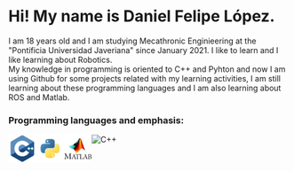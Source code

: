 #  Hi! My name is Daniel Felipe López.
I am 18 years old and I am studying Mecathronic Enginieering at the "Pontificia Universidad Javeriana" since January 2021. I like to learn and I like learning about Robotics.
<br/>
My knowledge in programming is oriented to C++ and Pyhton and now I am using Github for some projects related with my learning activities, I am still learning about these programming languages and I am also learning about ROS and Matlab.
### Programming languages and emphasis:
<img align = "left" alt= "C++" width="50px" src= "https://raw.githubusercontent.com/github/explore/80688e429a7d4ef2fca1e82350fe8e3517d3494d/topics/cpp/cpp.png"/>
<img align = "left" alt= "C++" width="50px" src= "https://raw.githubusercontent.com/github/explore/80688e429a7d4ef2fca1e82350fe8e3517d3494d/topics/python/python.png"/>
<img align = "left" alt= "C++" width="50px" src= "https://raw.githubusercontent.com/github/explore/80688e429a7d4ef2fca1e82350fe8e3517d3494d/topics/matlab/matlab.png"/>
<img align = "left" alt= "C++" width="100px" src= "https://imgs.search.brave.com/UOlKaXvRlZRfLPieQXxYrx7j5DQWcKzwISmomssyLqU/rs:fit:365:199:1/g:ce/aHR0cHM6Ly90aGVs/YXRlc3R0ZWNobmV3/cy5jb20vd3AtY29u/dGVudC91cGxvYWRz/LzIwMTgvMDYvcm9z/X2ZlYXQucG5n"/>
